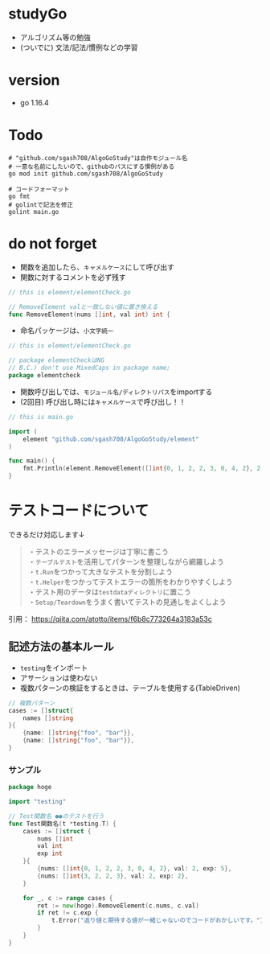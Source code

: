 # studyGo
* アルゴリズム等の勉強
* (ついでに) 文法/記法/慣例などの学習

# version
* go 1.16.4

# Todo

```bash:最初にやること
# "github.com/sgash708/AlgoGoStudy"は自作モジュール名
# 一意な名前にしたいので、githubのパスにする慣例がある
go mod init github.com/sgash708/AlgoGoStudy
```

```bash:ファイル追加時にやること
# コードフォーマット
go fmt
# golintで記法を修正
golint main.go
```

# do not forget

* 関数を追加したら、<code>キャメルケース</code>にして呼び出す
* 関数に対するコメントを必ず残す
```go:element/elementCheck.go
// this is element/elementCheck.go

// RemoveElement valと一致しない値に置き換える
func RemoveElement(nums []int, val int) int {
```

* 命名パッケージは、<code>小文字統一</code>
```go:element/elementCheck.go
// this is element/elementCheck.go

// package elementCheckはNG
// B.C.) don't use MixedCaps in package name;
package elementcheck
```

* 関数呼び出しでは、<code>モジュール名/ディレクトリパス</code>をimportする
* (2回目) 呼び出し時には<code>キャメルケース</code>で呼び出し！！
```go:main.go
// this is main.go

import (
	element "github.com/sgash708/AlgoGoStudy/element"
)

func main() {
	fmt.Println(element.RemoveElement([]int{0, 1, 2, 2, 3, 0, 4, 2}, 2))
}
```

# テストコードについて
できるだけ対応します↓

>・テストのエラーメッセージは丁寧に書こう  
>・<code>テーブルテスト</code>を活用してパターンを整理しながら網羅しよう  
>・<code>t.Run</code>をつかって大きなテストを分割しよう  
>・<code>t.Helper</code>をつかってテストエラーの箇所をわかりやすくしよう  
>・テスト用のデータは<code>testdataディレクトリ</code>に置こう  
>・<code>Setup/Teardown</code>をうまく書いてテストの見通しをよくしよう  

引用： https://qiita.com/atotto/items/f6b8c773264a3183a53c

## 記述方法の基本ルール
* <code>testing</code>をインポート
* アサーションは使わない
* 複数パターンの検証をするときは、テーブルを使用する(TableDriven)
```go
// 複数パターン
cases := []struct{
	names []string
}{
	{name: []string{"foo", "bar"}},
	{name: []string{"foo", "bar"}},
}
```

### サンプル

```go
package hoge

import "testing"

// Test関数名 ●●のテストを行う
func Test関数名(t *testing.T) {
	cases := []struct {
		nums []int
		val int
		exp int
	}{
		{nums: []int{0, 1, 2, 2, 3, 0, 4, 2}, val: 2, exp: 5},
		{nums: []int{3, 2, 2, 3}, val: 2, exp: 2},
	}

	for _, c := range cases {
		ret := new(hoge).RemoveElement(c.nums, c.val)
		if ret != c.exp {
			t.Error("返り値と期待する値が一緒じゃないのでコードがおかしいです。")
		}
	}
}
```